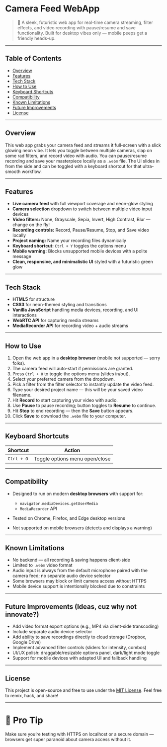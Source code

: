 # Camera Feed WebApp

> 🚀 A sleek, futuristic web app for real-time camera streaming, filter effects, and video recording with pause/resume and save functionality. Built for desktop vibes only — mobile peeps get a friendly heads-up.

---

## Table of Contents

* [Overview](#overview)
* [Features](#features)
* [Tech Stack](#tech-stack)
* [How to Use](#how-to-use)
* [Keyboard Shortcuts](#keyboard-shortcuts)
* [Compatibility](#compatibility)
* [Known Limitations](#known-limitations)
* [Future Improvements](#future-improvements)
* [License](#license)

---

## Overview

This web app grabs your camera feed and streams it full-screen with a slick glowing neon vibe. It lets you toggle between multiple cameras, slap on some rad filters, and record video with audio. You can pause/resume recording and save your masterpiece locally as a `.webm` file. The UI slides in from the side and can be toggled with a keyboard shortcut for that ultra-smooth workflow.

---

## Features

* **Live camera feed** with full viewport coverage and neon-glow styling
* **Camera selection** dropdown to switch between multiple video input devices
* **Video filters:** None, Grayscale, Sepia, Invert, High Contrast, Blur — change on the fly!
* **Recording controls:** Record, Pause/Resume, Stop, and Save video locally
* **Project naming:** Name your recording files dynamically
* **Keyboard shortcut:** `Ctrl + Y` toggles the options menu
* **Mobile warning:** Blocks unsupported mobile devices with a polite message
* **Clean, responsive, and minimalistic UI** styled with a futuristic green glow

---

## Tech Stack

* **HTML5** for structure
* **CSS3** for neon-themed styling and transitions
* **Vanilla JavaScript** handling media devices, recording, and UI interactions
* **WebRTC API** for capturing media streams
* **MediaRecorder API** for recording video + audio streams

---

## How to Use

1. Open the web app in a **desktop browser** (mobile not supported — sorry folks).
2. The camera feed will auto-start if permissions are granted.
3. Press `Ctrl + O` to toggle the options menu (slides in/out).
4. Select your preferred camera from the dropdown.
5. Pick a filter from the filter selector to instantly update the video feed.
6. Type your desired project name — this will be your saved video filename.
7. Hit **Record** to start capturing your video with audio.
8. Use **Pause** to pause recording; button toggles to **Resume** to continue.
9. Hit **Stop** to end recording — then the **Save** button appears.
10. Click **Save** to download the `.webm` file to your computer.

---

## Keyboard Shortcuts

| Shortcut   | Action                         |
| ---------- | ------------------------------ |
| `Ctrl + O` | Toggle options menu open/close |

---

## Compatibility

* Designed to run on modern **desktop browsers** with support for:

  * `navigator.mediaDevices.getUserMedia`
  * `MediaRecorder` API
* Tested on Chrome, Firefox, and Edge desktop versions
* Not supported on mobile browsers (detects and displays a warning)

---

## Known Limitations

* No backend — all recording & saving happens client-side
* Limited to `.webm` video format
* Audio input is always from the default microphone paired with the camera feed; no separate audio device selector
* Some browsers may block or limit camera access without HTTPS
* Mobile device support is intentionally blocked due to constraints

---

## Future Improvements (Ideas, cuz why not innovate?)

* Add video format export options (e.g., MP4 via client-side transcoding)
* Include separate audio device selector
* Add ability to save recordings directly to cloud storage (Dropbox, Google Drive)
* Implement advanced filter controls (sliders for intensity, combos)
* UI/UX polish: draggable/resizable options panel, dark/light mode toggle
* Support for mobile devices with adapted UI and fallback handling

---

## License

This project is open-source and free to use under the [MIT License](https://opensource.org/licenses/MIT). Feel free to remix, hack, and share!

---

# 🚨 Pro Tip

Make sure you’re testing with HTTPS on localhost or a secure domain — browsers get super paranoid about camera access without it.
